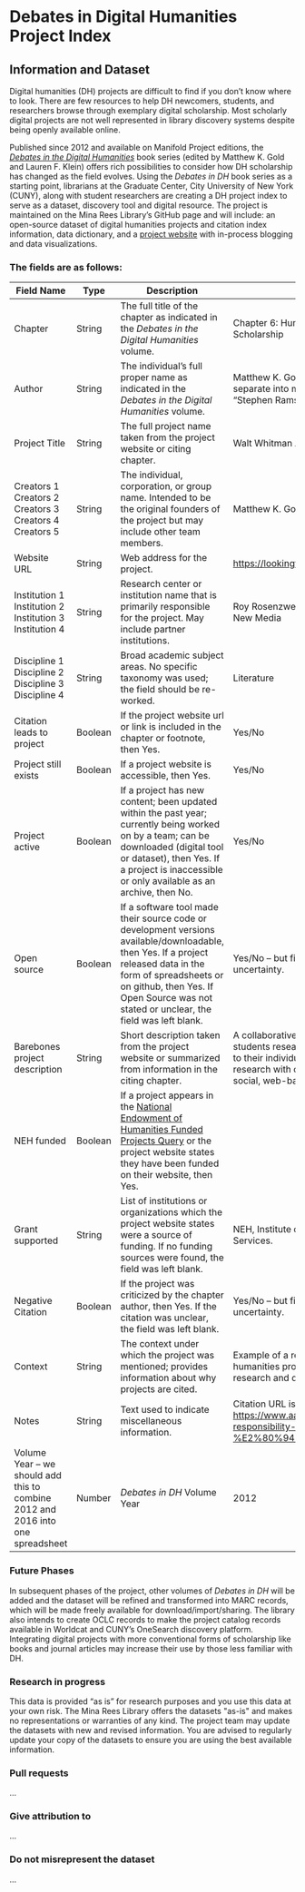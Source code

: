 Debates in Digital Humanities Project Index
===================

## Information and Dataset
Digital humanities (DH) projects are difficult to find if you don’t know where to look. There are few resources to help DH newcomers, students, and researchers browse through exemplary digital scholarship. Most scholarly digital projects are not well represented in library discovery systems despite being openly available online. 

Published since 2012 and available on Manifold Project editions, the [*Debates in the Digital Humanities*](https://dhdebates.gc.cuny.edu/) book series (edited by Matthew K. Gold and Lauren F. Klein) offers rich possibilities to consider how DH scholarship has changed as the field evolves. Using the *Debates in DH* book series as a starting point, librarians at the Graduate Center, City University of New York (CUNY), along with student researchers are creating a DH project index to serve as a dataset, discovery tool and digital resource. The project is maintained on the Mina Rees Library’s GitHub page and will include: an open-source dataset of digital humanities projects and citation index information, data dictionary, and a [project website](https://gc-library.github.io/dh-index/) with in-process blogging and data visualizations. 

 
### The fields are as follows:
Field Name | Type | Description | Example
-----------------------|----------------|--------------------------|------------
Chapter |String |The full title of the chapter as indicated in the *Debates in the Digital Humanities* volume. |Chapter 6: Humanistic Theory and Digital Scholarship
Author  |String |The individual’s full proper name as indicated in the *Debates in the Digital Humanities* volume.  |Matthew K. Gold – do you we want to separate into multiple authors fields ie “Stephen Ramsay and Geoffrey Rockwell”
Project Title   |String |The full project name taken from the project website or citing chapter.    |Walt Whitman Archive
Creators 1<br>Creators 2<br>Creators 3<br>Creators 4<br>Creators 5  |String |The individual, corporation, or group name. Intended to be the original founders of the project but may include other team members. |Matthew K. Gold
Website URL |String |Web address for the project.   |https://lookingforwhitman.org/ 
Institution 1<br>Institution 2<br>Institution 3<br>Institution 4    |String |Research center or institution name that is primarily responsible for the project. May include partner institutions.    |Roy Rosenzweig Center for History and New Media
Discipline 1<br>Discipline 2<br>Discipline 3<br>Discipline 4    |String |Broad academic subject areas. No specific taxonomy was used; the field should be re-worked.    |Literature
Citation leads to project   |Boolean    |If the project website url or link is included in the chapter or footnote, then Yes.   |Yes/No
Project still exists    |Boolean    |If a project website is accessible, then Yes.  |Yes/No
Project active  |Boolean    |If a project has new content; been updated within the past year; currently being worked on by a team; can be downloaded (digital tool or dataset), then Yes. If a project is inaccessible or only available as an archive, then No.  |Yes/No 
Open source |Boolean    |If a software tool made their source code or development versions available/downloadable, then Yes. If a project released data in the form of spreadsheets or on github, then Yes. If Open Source was not stated or unclear, the field was left blank. |Yes/No – but fields were also left blank for uncertainty.
Barebones project description   |String |Short description taken from the project website or summarized from information in the citing chapter. |A collaborative online space in which students research Whitman’s connections to their individual locations and share that research with one another in a dynamic, social, web-based learning environment.
NEH funded  |Boolean    |If a project appears in the [National Endowment of Humanities Funded Projects Query](https://securegrants.neh.gov/publicquery/) or the project website states they have been funded on their website, then Yes.
Grant supported |String |List of institutions or organizations which the project website states were a source of funding. If no funding sources were found, the field was left blank.   |NEH, Institute of Museum and Library Services.
Negative Citation   |Boolean    |If the project was criticized by the chapter author, then Yes. If the citation was unclear, the field was left blank.   |Yes/No – but fields were also left blank for uncertainty.
Context |String |The context under which the project was mentioned; provides information about why projects are cited.  |Example of a recent CUNY digital humanities project that combines digital research and digital pedagogy.
Notes   |String |Text used to indicate miscellaneous information.   |Citation URL is a broken link. More info: https://www.aaas.org/programs/scientific-responsibility-human-rights-law/ushmm-%E2%80%94-world-witness 
Volume Year – we should add this to combine 2012 and 2016 into one spreadsheet  |Number |*Debates in DH* Volume Year   |2012



### Future Phases
In subsequent phases of the project, other volumes of *Debates in DH* will be added and the dataset will be refined and transformed into MARC records, which will be made freely available for download/import/sharing. The library also intends to create OCLC records to make the project catalog records available in Worldcat and CUNY’s OneSearch discovery platform. Integrating digital projects with more conventional forms of scholarship like books and journal articles may increase their use by those less familiar with DH.


### Research in progress
This data is provided “as is” for research purposes and you use this data at your own risk. The Mina Rees Library offers the datasets "as-is" and makes no representations or warranties of any kind. The project team may update the datasets with new and revised information. You are advised to regularly update your copy of the datasets to ensure you are using the best available information.
 
### Pull requests
...

### Give attribution to 
...

### Do not misrepresent the dataset
...



